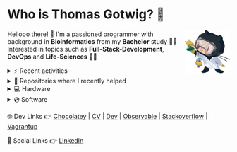 # Who is Thomas Gotwig? 🤔

<img src="assets/octocat.webp" width="20%" align="right">

Hellooo there! 👋 I'm a passioned programmer with background in **Bioinformatics** from my **Bachelor** study 👨‍🎓 Interested in topics such as **Full-Stack-Development**, **DevOps** and **Life-Sciences** 🧑‍💻

<details>
  <summary>⚡️ Recent activities</summary>
  
  <!--START_SECTION:activity-->
1. ❗️ Opened issue [#37](https://github.com/TGotwig/vidmerger/issues/37) in [TGotwig/vidmerger](https://github.com/TGotwig/vidmerger)
2. ❗️ Closed issue [#6459](https://github.com/lensapp/lens/issues/6459) in [lensapp/lens](https://github.com/lensapp/lens)
3. 🗣 Commented on [#6459](https://github.com/lensapp/lens/issues/6459) in [lensapp/lens](https://github.com/lensapp/lens)
4. ❗️ Opened issue [#6459](https://github.com/lensapp/lens/issues/6459) in [lensapp/lens](https://github.com/lensapp/lens)
5. 🗣 Commented on [#174](https://github.com/chubin/cheat.sheets/issues/174) in [chubin/cheat.sheets](https://github.com/chubin/cheat.sheets)
  <!--END_SECTION:activity-->
</details>

<details>
  <summary>💚 Repositories where I recently helped</summary>

  1. [cheat.sheets 👉 cheat.sh cheat sheets repository](https://github.com/chubin/cheat.sheets)
  1. [cspell-dicts 👉 Various cspell dictionaries](https://github.com/streetsidesoftware/cspell-dicts)
  1. [RustScan 👉 🤖 The Modern Port Scanner 🤖](https://github.com/RustScan/RustScan)
  1. [TMF639_ResourceInventory 👉 TM Forum Open APIs (Apache 2.0) Resource Inventory Management API](https://github.com/tmforum-apis/TMF639_ResourceInventory)
  1. [Awesome-Bioinformatics 👉 A curated list of awesome Bioinformatics libraries and software.](https://github.com/danielecook/Awesome-Bioinformatics)
  1. [awesome-rust 👉 A curated list of Rust code and resources.](https://github.com/rust-unofficial/awesome-rust)
  1. [feroxbuster 👉 A fast, simple, recursive content discovery tool written in Rust.](https://github.com/epi052/feroxbuster)
  1. [sic 👉 🦜 Accessible image processing and conversion from the terminal. Front-end for https://github.com/image-rs/image.](https://github.com/foresterre/sic)
  1. [bactopia 👉 A flexible pipeline for complete analysis of bacterial genomes](https://github.com/bactopia/bactopia)
  1. [dust 👉 A more intuitive version of du in rust](https://github.com/bootandy/dust)
  1. [project-guidelines 👉 A set of best practices for JavaScript projects](https://github.com/elsewhencode/project-guidelines)
</details>

<details>
  <summary>💻 Hardware</summary>
  
  - [💻 MacBook Air (M1, 2020)](https://support.apple.com/kb/SP825?locale=en_GB&viewlocale=en_US)
  - [📺 Apple Studio Display](https://www.apple.com/studio-display/specs)
  - [⌨️ Apple Magic Keyboard (US)](https://support.apple.com/kb/SP734?viewlocale=en_US&locale=en_US)
  - [🏗️ Flexispot standing converter](https://www.amazon.de/gp/product/B073CQ3LGB/ref=ppx_yo_dt_b_asin_title_o03_s00?ie=UTF8&psc=1)
</details>

<details>
  <summary>💿 Software</summary>

  - MacOS, Windows, Zorin OS
  - Visual Studio Code, Intellij
  - GitKraken
  - CopyQ, Ksnip, OBS Studio
  - Safari, Firefox, Tor Browser
  - Obsidian, Zotero
  - Affinity Photo & Designer
</details>

🤓 Dev Links 👉 [Chocolatey](https://community.chocolatey.org/profiles/tgotwig) | [CV](https://tgotwig.github.io/markdown-cv) | [Dev](https://dev.to/tgotwig) | [Observable](https://observablehq.com/@tgotwig?tab=profile) | [Stackoverflow](https://stackoverflow.com/users/6244047/thomas-gotwig?tab=profile) | [Vagrantup](https://app.vagrantup.com/tomisia)

🍻 Social Links 👉 [LinkedIn](https://www.linkedin.com/in/tgotwig)
